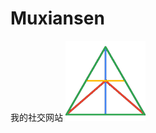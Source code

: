 # Muxiansen
我的社交网站
<img width="128" height="128" src="https://github.com/Muxiansen/muxiansen/blob/chengzheng/images/logo.png?raw=true" alt="logo">


